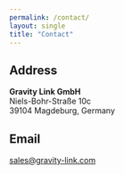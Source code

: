 ```yaml
---
permalink: /contact/
layout: single
title: "Contact"
---
```


## Address

**Gravity Link GmbH**<br/>
Niels-Bohr-Straße 10c<br/>
39104 Magdeburg, Germany<br/>


## Email

<a href="mailto:marcos@gravity-link.com">sales@gravity-link.com</a>
